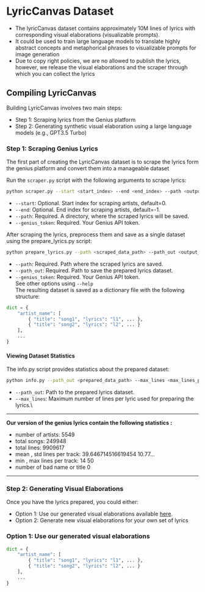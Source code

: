 # LyricCanvas Dataset
- The lyricCanvas dataset contains approximately 10M lines of lyrics with corresponding visual elaborations (visualizable prompts).
- It could be used to train large language models to translate highly abstract concepts and metaphorical
phrases to visualizable prompts for image generation
- Due to copy right policies, we are no allowed to publish the lyrics, however, we release the visual elaborations and the scraper through which
you can collect the lyrics
## Compiling LyricCanvas
Building LyricCanvas involves two main steps:
- Step 1: Scraping lyrics from the Genius platform
- Step 2: Generating synthetic visual elaboration using a large language models (e.g., GPT3.5 Turbo)

### Step 1: Scraping Genius Lyrics
The first part of creating the LyricCanvas dataset is to scrape the lyrics form the
genius platform and convert them into a manageable dataset

Run the `scraper.py` script with the following arguments to scrape lyrics:

```bash
python scraper.py --start <start_index> --end <end_index> --path <output_path> --genius_token <your_genius_token>
```
- `--start`: Optional. Start index for scraping artists, default=0.
- `--end`: Optional. End index for scraping artists, default=-1.
- `--path`: Required. A directory, where the scraped lyrics will be saved.
- `--genius_token`: Required. Your Genius API token.

After scraping the lyrics, preprocess them and save as a single dataset using the prepare_lyrics.py script:

```bash
python prepare_lyrics.py --path <scraped_data_path> --path_out <output_path> --genius_token <your_genius_token>
```
- `--path`: Required. Path where the scraped lyrics are saved.
- `--path_out`: Required. Path to save the prepared lyrics dataset.
- `--genius_token`: Required. Your Genius API token.\
See other options using `--help`\
The resulting dataset is saved as a dictionary file with the following structure:
```python
dict = {
    "artist_name": [
        { "title": "song1", "lyrics": "l1", ... },
        { "title": "song2", "lyrics": "l2", ... }
    ],
    ...
}
```
#### Viewing Dataset Statistics
The info.py script provides statistics about the prepared dataset:
```bash
python info.py --path_out <prepared_data_path> --max_lines <max_lines_per_lyric>
```
- `--path_out`: Path to the prepared lyrics dataset.
- `--max_lines`: Maximum number of lines per lyric used for preparing the lyrics.\
---
**Our version of the genius lyrics contain the following statistics :**
- number of artists:  5549
- total songs:  249948
- total lines:  9909617
- mean , std  lines per track:  39.646714516619454   10.77...
- min , max  lines per track:  14   50
- number of bad name or title 0
---

### Step 2: Generating Visual Elaborations
Once you have the lyrics prepared, you could either:
- Option 1: Use our generated visual elaborations available [here](www.googlecmo).
- Option 2: Generate new visual elaborations for your own set of lyrics 

### Option 1: Use our generated visual elaborations 

```python
dict = {
    "artist_name": [
        { "title": "song1", "lyrics": "l1", ... },
        { "title": "song2", "lyrics": "l2", ... }
    ],
    ...
}
```
